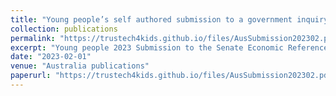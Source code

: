 ```yaml
---
title: "Young people’s self authored submission to a government inquiry"
collection: publications
permalink: "https://trustech4kids.github.io/files/AusSubmission202302.pdf"
excerpt: "Young people 2023 Submission to the Senate Economic Reference Committee’s investigation into the Influence of International Digital Platforms"
date: "2023-02-01"
venue: "Australia publications"
paperurl: "https://trustech4kids.github.io/files/AusSubmission202302.pdf"
---
```

